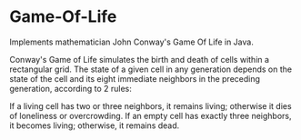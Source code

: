 # Game-Of-Life
Implements mathematician John Conway's Game Of Life in Java.

Conway's Game of Life simulates the birth and death of cells within a rectangular grid. The state of a given cell in any generation depends on the state of the cell and its eight immediate neighbors in the preceding generation, according to 2 rules:

If a living cell has two or three neighbors, it remains living; otherwise it dies of loneliness or overcrowding.
If an empty cell has exactly three neighbors, it becomes living; otherwise, it remains dead.
